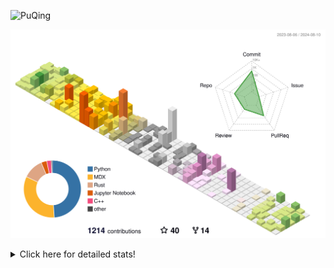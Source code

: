 ![PuQing](https://user-images.githubusercontent.com/27223114/171565019-9a56fae6-b08b-421f-99db-7e830da42371.png)

![](./profile-3d-contrib/profile-season-animate.svg)

<details>
<summary>Click here for detailed stats!</summary>

<!--START_SECTION:waka-->
![Lines of code](https://img.shields.io/badge/From%20Hello%20World%20I%27ve%20Written-1.4%20million%20lines%20of%20code-blue)

**🐱 My GitHub Data** 

> 📦 400.0 kB Used in GitHub's Storage 
 > 
> 🏆 460 Contributions in the Year 2024
 > 
> 🚫 Not Opted to Hire
 > 
> 📜 51 Public Repositories 
 > 
> 🔑 29 Private Repositories 
 > 
**I'm an Early 🐤** 

```text
🌞 Morning                491 commits         ██░░░░░░░░░░░░░░░░░░░░░░░   06.29 % 
🌆 Daytime                3510 commits        ███████████░░░░░░░░░░░░░░   44.97 % 
🌃 Evening                1786 commits        ██████░░░░░░░░░░░░░░░░░░░   22.88 % 
🌙 Night                  2018 commits        ██████░░░░░░░░░░░░░░░░░░░   25.86 % 
```


📊 **This Week I Spent My Time On** 

```text
💬 Programming Languages: 
Browsing                 13 hrs 21 mins      ████████░░░░░░░░░░░░░░░░░   33.11 % 
Fish Touching            4 hrs 56 mins       ███░░░░░░░░░░░░░░░░░░░░░░   12.26 % 
Other                    4 hrs 52 mins       ███░░░░░░░░░░░░░░░░░░░░░░   12.08 % 
C++                      3 hrs 46 mins       ██░░░░░░░░░░░░░░░░░░░░░░░   09.37 % 
GitHubing                3 hrs 21 mins       ██░░░░░░░░░░░░░░░░░░░░░░░   08.31 % 

🔥 Editors: 
Chrome                   25 hrs 49 mins      ████████████████░░░░░░░░░   63.97 % 
VS Code                  11 hrs 52 mins      ███████░░░░░░░░░░░░░░░░░░   29.42 % 
Obsidian                 2 hrs 22 mins       █░░░░░░░░░░░░░░░░░░░░░░░░   05.90 % 
fish                     17 mins             ░░░░░░░░░░░░░░░░░░░░░░░░░   00.71 % 

💻 Operating System: 
Mac                      28 hrs 29 mins      ██████████████████░░░░░░░   70.58 % 
Linux                    6 hrs 1 min         ████░░░░░░░░░░░░░░░░░░░░░   14.92 % 
WSL                      5 hrs 50 mins       ████░░░░░░░░░░░░░░░░░░░░░   14.49 % 
```


<!--END_SECTION:waka-->
</details>
